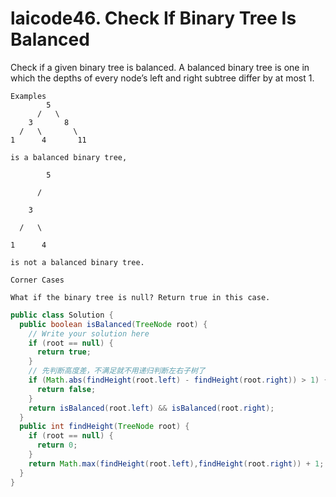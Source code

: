 # laicode46. Check If Binary Tree Is Balanced
Check if a given binary tree is balanced. A balanced binary tree is one in which the depths of every node’s left and right subtree differ by at most 1.

```
Examples
        5
      /   \
    3       8
  /   \       \
1      4       11

is a balanced binary tree,

        5

      /

    3

  /   \

1      4

is not a balanced binary tree.

Corner Cases

What if the binary tree is null? Return true in this case.
```

```java
public class Solution {
  public boolean isBalanced(TreeNode root) {
    // Write your solution here
    if (root == null) {
      return true;
    }
    // 先判断高度差，不满足就不用递归判断左右子树了
    if (Math.abs(findHeight(root.left) - findHeight(root.right)) > 1) {
      return false;
    }
    return isBalanced(root.left) && isBalanced(root.right);
  }
  public int findHeight(TreeNode root) {
    if (root == null) {
      return 0;
    }
    return Math.max(findHeight(root.left),findHeight(root.right)) + 1;
  }
}
```
